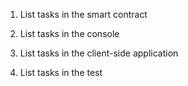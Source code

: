 1. List tasks in the smart contract

2. List tasks in the console

3. List tasks in the client-side application

4. List tasks in the test
